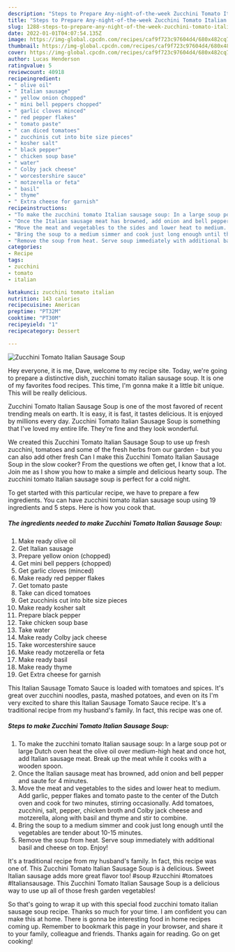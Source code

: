 ```yaml
---
description: "Steps to Prepare Any-night-of-the-week Zucchini Tomato Italian Sausage Soup"
title: "Steps to Prepare Any-night-of-the-week Zucchini Tomato Italian Sausage Soup"
slug: 1288-steps-to-prepare-any-night-of-the-week-zucchini-tomato-italian-sausage-soup
date: 2022-01-01T04:07:54.135Z
image: https://img-global.cpcdn.com/recipes/caf9f723c97604d4/680x482cq70/zucchini-tomato-italian-sausage-soup-recipe-main-photo.jpg
thumbnail: https://img-global.cpcdn.com/recipes/caf9f723c97604d4/680x482cq70/zucchini-tomato-italian-sausage-soup-recipe-main-photo.jpg
cover: https://img-global.cpcdn.com/recipes/caf9f723c97604d4/680x482cq70/zucchini-tomato-italian-sausage-soup-recipe-main-photo.jpg
author: Lucas Henderson
ratingvalue: 5
reviewcount: 40918
recipeingredient:
- " olive oil"
- " Italian sausage"
- " yellow onion chopped"
- " mini bell peppers chopped"
- " garlic cloves minced"
- " red pepper flakes"
- " tomato paste"
- " can diced tomatoes"
- " zucchinis cut into bite size pieces"
- " kosher salt"
- " black pepper"
- " chicken soup base"
- " water"
- " Colby jack cheese"
- " worcestershire sauce"
- " motzerella or feta"
- " basil"
- " thyme"
- " Extra cheese for garnish"
recipeinstructions:
- "To make the zucchini tomato Italian sausage soup: In a large soup pot or large Dutch oven heat the olive oil over medium-high heat and once hot, add Italian sausage meat. Break up the meat while it cooks with a wooden spoon."
- "Once the Italian sausage meat has browned, add onion and bell pepper and saute for 4 minutes."
- "Move the meat and vegetables to the sides and lower heat to medium. Add garlic, pepper flakes and tomato paste to the center of the Dutch oven and cook for two minutes, stirring occasionally. Add tomatoes, zucchini, salt, pepper, chicken broth and Colby jack cheese and motzerella, along with basil and thyme and stir to combine."
- "Bring the soup to a medium simmer and cook just long enough until the vegetables are tender about 10-15 minutes."
- "Remove the soup from heat. Serve soup immediately with additional basil and cheese on top. Enjoy!"
categories:
- Recipe
tags:
- zucchini
- tomato
- italian

katakunci: zucchini tomato italian 
nutrition: 143 calories
recipecuisine: American
preptime: "PT32M"
cooktime: "PT30M"
recipeyield: "1"
recipecategory: Dessert

---
```



![Zucchini Tomato Italian Sausage Soup](https://img-global.cpcdn.com/recipes/caf9f723c97604d4/680x482cq70/zucchini-tomato-italian-sausage-soup-recipe-main-photo.jpg)

Hey everyone, it is me, Dave, welcome to my recipe site. Today, we're going to prepare a distinctive dish, zucchini tomato italian sausage soup. It is one of my favorites food recipes. This time, I'm gonna make it a little bit unique. This will be really delicious.

Zucchini Tomato Italian Sausage Soup is one of the most favored of recent trending meals on earth. It is easy, it is fast, it tastes delicious. It is enjoyed by millions every day. Zucchini Tomato Italian Sausage Soup is something that I've loved my entire life. They're fine and they look wonderful.

We created this Zucchini Tomato Italian Sausage Soup to use up fresh zucchini, tomatoes and some of the fresh herbs from our garden - but you can also add other fresh Can I make this Zucchini Tomato Italian Sausage Soup in the slow cooker? From the questions we often get, I know that a lot. Join me as I show you how to make a simple and delicious hearty soup. The zucchini tomato Italian sausage soup is perfect for a cold night.


To get started with this particular recipe, we have to prepare a few ingredients. You can have zucchini tomato italian sausage soup using 19 ingredients and 5 steps. Here is how you cook that.

<!--inarticleads1-->

##### The ingredients needed to make Zucchini Tomato Italian Sausage Soup:

1. Make ready  olive oil
1. Get  Italian sausage
1. Prepare  yellow onion (chopped)
1. Get  mini bell peppers (chopped)
1. Get  garlic cloves (minced)
1. Make ready  red pepper flakes
1. Get  tomato paste
1. Take  can diced tomatoes
1. Get  zucchinis cut into bite size pieces
1. Make ready  kosher salt
1. Prepare  black pepper
1. Take  chicken soup base
1. Take  water
1. Make ready  Colby jack cheese
1. Take  worcestershire sauce
1. Make ready  motzerella or feta
1. Make ready  basil
1. Make ready  thyme
1. Get  Extra cheese for garnish


This Italian Sausage Tomato Sauce is loaded with tomatoes and spices. It&#39;s great over zucchini noodles, pasta, mashed potatoes, and even on its I&#39;m very excited to share this Italian Sausage Tomato Sauce recipe. It&#39;s a traditional recipe from my husband&#39;s family. In fact, this recipe was one of. 

<!--inarticleads2-->

##### Steps to make Zucchini Tomato Italian Sausage Soup:

1. To make the zucchini tomato Italian sausage soup: In a large soup pot or large Dutch oven heat the olive oil over medium-high heat and once hot, add Italian sausage meat. Break up the meat while it cooks with a wooden spoon.
1. Once the Italian sausage meat has browned, add onion and bell pepper and saute for 4 minutes.
1. Move the meat and vegetables to the sides and lower heat to medium. Add garlic, pepper flakes and tomato paste to the center of the Dutch oven and cook for two minutes, stirring occasionally. Add tomatoes, zucchini, salt, pepper, chicken broth and Colby jack cheese and motzerella, along with basil and thyme and stir to combine.
1. Bring the soup to a medium simmer and cook just long enough until the vegetables are tender about 10-15 minutes.
1. Remove the soup from heat. Serve soup immediately with additional basil and cheese on top. Enjoy!


It&#39;s a traditional recipe from my husband&#39;s family. In fact, this recipe was one of. This Zucchini Tomato Italian Sausage Soup is à delicious. Sweet Italian sausage adds more great flavor too! #soup #zucchini #tomatoes #Italiansausage. This Zucchini Tomato Italian Sausage Soup is a delicious way to use up all of those fresh garden vegetables! 

So that's going to wrap it up with this special food zucchini tomato italian sausage soup recipe. Thanks so much for your time. I am confident you can make this at home. There is gonna be interesting food in home recipes coming up. Remember to bookmark this page in your browser, and share it to your family, colleague and friends. Thanks again for reading. Go on get cooking!

